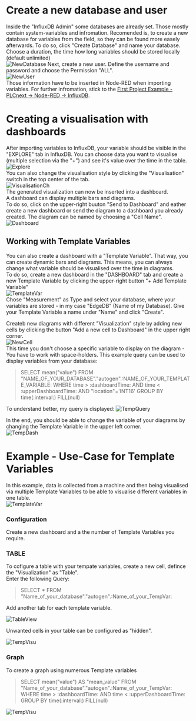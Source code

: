 # Create a new database and user
Inside the "InfluxDB Admin" some databases are already set. Those mostly contain system-variables and infromation. Recomended is, to create a new database for variables from the field, so they can be found more easely afterwards.
To do so, click "Create Database" and name your database. Choose a duration, the time how long variables should be stored locally (default unlimited)  <br>
![NewDatabase](images/I_NewDatabase.JPG)
Next, create a new user. Define the username and password and choose the Permission "ALL". <br>
![NewUser](images/I_NewUser.JPG) <br>
Those information have to be inserted in Node-RED when importing variables. For further infromation, stick to the [First Project Example - PLCnext -> Node-RED -> InfluxDB](00_FirstProjectExample.md).

# Creating a visualisation with dashboards
After importing variables to InfluxDB, your variable should be visible in the "EXPLORE" tab in InfluxDB. You can choose data you want to visualise (multiple selection via the "+") and see it's value over the time in the table.
![Explore](images/I_ExploreSm.JPG) <br>
You can also change the visualisation style by clicking the "Visualisation" switch in the top center of the tab. <br>
![VisualisationCh](images/I_VisuCh.jpg) <br>
The generated visualization can now be inserted into a dashboard. <br>
A dashboard can display multiple bars and diagrams. <br>
To do so, click on the upper-right buuton "Send to Dashboard" and eather create a new dashboard or send the diagram to a dashboard you already created. The diagram can be named by choosing a "Cell Name". <br>
![Dashboard](images/I_Dashboards.JPG)

## Working with Template Variables 
You can also create a dashboard with a "Template Variable". That way, you can create dynamic bars and diagrams. This means, you can always change what variable should be visualised over the time in diagrams. <br>
To do so, create a new dashboard in the "DASHBOARD" tab and create a new Template Variable by clicking the upper-right button "+ Add Template Variable" <br>
![TemplateVar](images/I_TemplateVariable.JPG) <br>
Chose "Measurement" as Type and select your database, where your variables are stored - in my case "EdgeDB" (Name of my Database). Give your Template Variable a name under "Name" and click "Create". <br>

Createb new diagrams with different "Visualization" style by adding new cells by clicking the button "Add a new cell to Dashboard" in the upper right corner. <br>
![NewCell](images/I_NewCell.jpg) <br>
This time you don't choose a specific variable to display on the diagram - You have to work with space-holders. This example query can be used to display variables from your database:
>SELECT mean("value") FROM "NAME_OF_YOUR_DATABASE"."autogen".:NAME_OF_YOUR_TEMPLATE_VARIABLE: WHERE time > :dashboardTime: AND time < :upperDashboardTime: AND "location"='INT16' GROUP BY time(:interval:) FILL(null) 

To understand better, my query is displayed:
![TempQuery](images/I_TempQuery.JPG) <br>

In the end, you should be able to change the variable of your diagrams by changing the Template Variable in the upper left corner. <br>
![TempDash](images/I_TempDash.JPG) <br>

# Example - Use-Case for Template Variables
In this example, data is collected from a machine and then being visualised via multiple Template Variables to be able to visualise different variables in one table. <br>
![TemplateVar](images/Inlfux_Template.jpg) <br>

### Configuration
Create a new dashboard and a the number of Template Variables you require. <br>

### TABLE
To cofigure a table with your tempate variables, create a new cell, defince the "Visualization" as "Table". <br>
Enter the following Query:
>SELECT * FROM "Name_of_your_database"."autogen".:Name_of_your_TempVar: <br>

Add another tab for each template variable. <br>

![TableView](images/TableView.JPG) <br>

Unwanted cells in your table can be configured as "hidden". <br>

![TempVisu](images/tempVisu.jpg) <br>


### Graph

To create a graph using numerous Template variables <br>

> SELECT mean("value") AS "mean_value" FROM "Name_of_your_database"."autogen".:Name_of_your_TempVar: WHERE time > :dashboardTime: AND time < :upperDashboardTime: GROUP BY time(:interval:) FILL(null) 


![TempVisu](images/TemplateGraph.JPG) 

